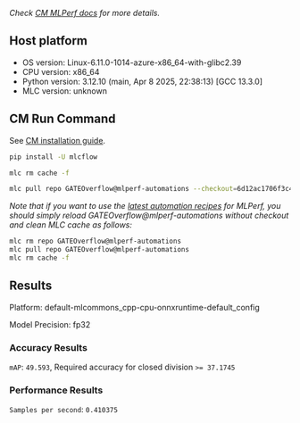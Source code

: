 *Check [CM MLPerf docs](https://docs.mlcommons.org/inference) for more details.*

## Host platform

* OS version: Linux-6.11.0-1014-azure-x86_64-with-glibc2.39
* CPU version: x86_64
* Python version: 3.12.10 (main, Apr  8 2025, 22:38:13) [GCC 13.3.0]
* MLC version: unknown

## CM Run Command

See [CM installation guide](https://docs.mlcommons.org/inference/install/).

```bash
pip install -U mlcflow

mlc rm cache -f

mlc pull repo GATEOverflow@mlperf-automations --checkout=6d12ac1706f3c4898fc8bea96ab8153fe853ac33


```
*Note that if you want to use the [latest automation recipes](https://docs.mlcommons.org/inference) for MLPerf,
 you should simply reload GATEOverflow@mlperf-automations without checkout and clean MLC cache as follows:*

```bash
mlc rm repo GATEOverflow@mlperf-automations
mlc pull repo GATEOverflow@mlperf-automations
mlc rm cache -f

```

## Results

Platform: default-mlcommons_cpp-cpu-onnxruntime-default_config

Model Precision: fp32

### Accuracy Results 
`mAP`: `49.593`, Required accuracy for closed division `>= 37.1745`

### Performance Results 
`Samples per second`: `0.410375`
